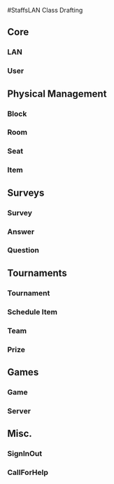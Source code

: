 #StaffsLAN Class Drafting

## Core

### LAN

### User


## Physical Management

### Block

### Room

### Seat

### Item


## Surveys

### Survey

### Answer

### Question


## Tournaments

### Tournament

### Schedule Item

### Team

### Prize


## Games

### Game

### Server


## Misc.

### SignInOut

### CallForHelp